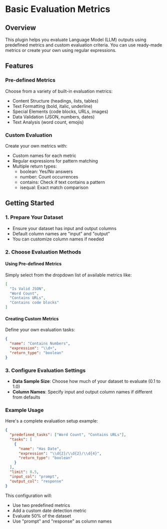 # Basic Evaluation Metrics

## Overview

This plugin helps you evaluate Language Model (LLM) outputs using predefined metrics and custom evaluation criteria. You can use ready-made metrics or create your own using regular expressions.

## Features

### Pre-defined Metrics

Choose from a variety of built-in evaluation metrics:

- Content Structure (headings, lists, tables)
- Text Formatting (bold, italic, underline)
- Special Elements (code blocks, URLs, images)
- Data Validation (JSON, numbers, dates)
- Text Analysis (word count, emojis)

### Custom Evaluation

Create your own metrics with:

- Custom names for each metric
- Regular expressions for pattern matching
- Multiple return types:
  - boolean: Yes/No answers
  - number: Count occurrences
  - contains: Check if text contains a pattern
  - isequal: Exact match comparison

## Getting Started

### 1. Prepare Your Dataset

- Ensure your dataset has input and output columns
- Default column names are "input" and "output"
- You can customize column names if needed

### 2. Choose Evaluation Methods

#### Using Pre-defined Metrics
Simply select from the dropdown list of available metrics like:

```json
[
  "Is Valid JSON",
  "Word Count",
  "Contains URLs",
  "Contains code blocks"
]
```

#### Creating Custom Metrics
Define your own evaluation tasks:

```json
{
  "name": "Contains Numbers",
  "expression": "\\d+",
  "return_type": "boolean"
}
```

### 3. Configure Evaluation Settings

- **Data Sample Size**: Choose how much of your dataset to evaluate (0.1 to 1.0)
- **Column Names**: Specify input and output column names if different from defaults

### Example Usage

Here's a complete evaluation setup example:

```json
{
  "predefined_tasks": ["Word Count", "Contains URLs"],
  "tasks": [
    {
      "name": "Has Date",
      "expression": "\\d{2}/\\d{2}/\\d{4}",
      "return_type": "boolean"
    }
  ],
  "limit": 0.5,
  "input_col": "prompt",
  "output_col": "response"
}
```

This configuration will:

- Use two predefined metrics
- Add a custom date detection metric
- Evaluate 50% of the dataset
- Use "prompt" and "response" as column names